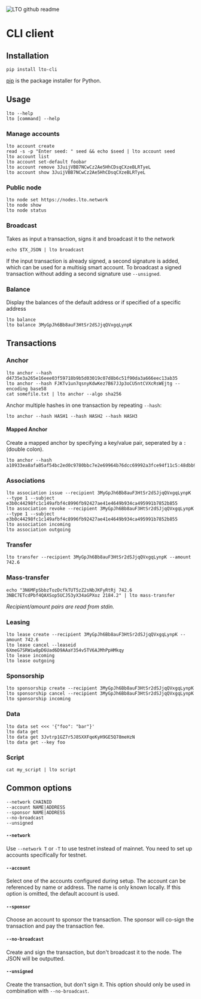 ![LTO github readme](https://user-images.githubusercontent.com/100821/196711741-96cd4ba5-932a-4e95-b420-42d4d61c21fd.png)

# CLI client

## Installation

```
pip install lto-cli
```

[pip](https://pip.pypa.io/en/stable/) is the package installer for Python.

## Usage

```
lto --help
lto [command] --help
```

### Manage accounts

```
lto account create
read -s -p "Enter seed: " seed && echo $seed | lto account seed
lto account list
lto account set-default foobar
lto account remove 3JuijVBB7NCwCz2Ae5HhCDsqCXzeBLRTyeL
lto account show 3JuijVBB7NCwCz2Ae5HhCDsqCXzeBLRTyeL
```

### Public node

```
lto node set https://nodes.lto.network
lto node show
lto node status
```

### Broadcast

Takes as input a transaction, signs it and broadcast it to the network

```
echo $TX_JSON | lto broadcast
```

If the input transaction is already signed, a second signature is added, which can be used for a multisig smart account.
To broadcast a signed transaction without adding a second signature use `--unsigned`.

### Balance

Display the balances of the default address or if specified of a specific address
```
lto balance
lto balance 3MyGpJh6Bb8auF3HtSr2dSJjqQVxgqLynpK
```

## Transactions

### Anchor

```
lto anchor --hash d4735e3a265e16eee03f59718b9b5d03019c07d8b6c51f90da3a666eec13ab35
lto anchor --hash FJKTv1un7qsnyKdwKez7B67JJp3oCU5ntCVXcRsWEjtg --encoding base58
cat somefile.txt | lto anchor --algo sha256
```

Anchor multiple hashes in one transaction by repeating `--hash`:
```
lto anchor --hash HASH1 --hash HASH2 --hash HASH3
```

#### Mapped Anchor

Create a mapped anchor by specifying a key/value pair, seperated by a `:` (double colon).

```
lto anchor --hash a10933ea8afa05af54bc2ed0c9780bbc7e2e69964b76dcc69992a3fce94f11c5:48dbb907e9777a49af2f824b41278f27ef1cc0de2a926b3da19cfca897c08416
```

### Associations

```
lto association issue --recipient 3MyGpJh6Bb8auF3HtSr2dSJjqQVxgqLynpK --type 1 --subject e3b0c44298fc1c149afbf4c8996fb92427ae41e4649b934ca495991b7852b855
lto association revoke --recipient 3MyGpJh6Bb8auF3HtSr2dSJjqQVxgqLynpK --type 1 --subject e3b0c44298fc1c149afbf4c8996fb92427ae41e4649b934ca495991b7852b855
lto association incoming
lto association outgoing
```

### Transfer

```
lto transfer --recipient 3MyGpJh6Bb8auF3HtSr2dSJjqQVxgqLynpK --amount 742.6
```

### Mass-transfer

```
echo "3N6MFpSbbzTozDcfkTUT5zZ2sNbJKFyRtRj 742.6
3NBC7ETcdPbf4QAXSop5UCJ53yX34aGPXoz 2184.2" | lto mass-transfer
```

_Recipient/amount pairs are read from stdin._

### Leasing

```
lto lease create --recipient 3MyGpJh6Bb8auF3HtSr2dSJjqQVxgqLynpK --amount 742.6
lto lease cancel --leaseid 6XmeG7SRWiw8pD6Uad6D9AAaY354v5TV6AJMhPpHMkqy
lto lease incoming
lto lease outgoing
```

### Sponsorship

```
lto sponsorship create --recipient 3MyGpJh6Bb8auF3HtSr2dSJjqQVxgqLynpK
lto sponsorship cancel --recipient 3MyGpJh6Bb8auF3HtSr2dSJjqQVxgqLynpK
lto sponsorship incoming
```

### Data

```
lto data set <<< '{"foo": "bar"}'
lto data get
lto data get 3Jvtrp1GZ7r5J8SXXFqeKyH9GE5Q78meHzN
lto data get --key foo
```


### Script

```
cat my_script | lto script 
```

## Common options

```
--network CHAINID
--account NAME|ADDRESS
--sponsor NAME|ADDRESS
--no-broadcast
--unsigned
```

#### `--network`

Use `--network T` or `-T` to use testnet instead of mainnet. You need to set up accounts specifically for testnet.

#### `--account`

Select one of the accounts configured during setup. The account can be referenced by name or address. The name is only known locally.
If this option is omitted, the default account is used.

#### `--sponsor`

Choose an account to sponsor the transaction. The sponsor will co-sign the transaction and pay the transaction fee.

#### `--no-broadcast`

Create and sign the transaction, but don't broadcast it to the node. The JSON will be outputted.

#### `--unsigned`

Create the transaction, but don't sign it. This option should only be used in combination with `--no-broadcast`.
